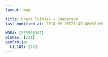 ```yaml
---
layout: map

title: Hrast lužnjak – Smederevo
last_modified_at: 2018-05-20T21:47:48+02:00

WDPA: [555588987]
BioRaS: [231]
geoSrbija:
  L1_182: [22]
---
```

